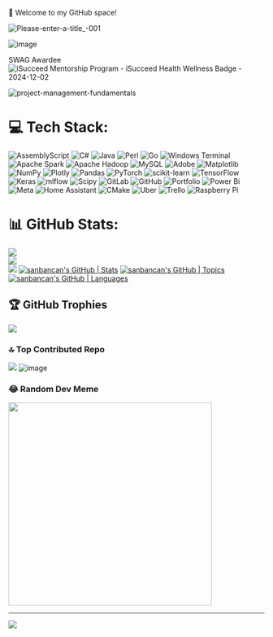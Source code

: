 🚀 Welcome to my GitHub space!


![Please-enter-a-title_-001](https://github.com/sanbancan/SANBANCAN/assets/90973610/8209958b-d380-4f64-97d7-afe65fc42d72)

![image](https://github.com/user-attachments/assets/3603de0b-018a-4e58-ab49-767c2127b27a)

SWAG Awardee
![iSucceed Mentorship Program - iSucceed Health   Wellness Badge - 2024-12-02](https://github.com/user-attachments/assets/2487e09b-4fbd-4d0b-a1cb-0dbf27e84fed)


![project-management-fundamentals](https://github.com/user-attachments/assets/7576f5a9-433f-428a-9bd6-2686ddf47bb8)


# 💻 Tech Stack:
![AssemblyScript](https://img.shields.io/badge/assembly%20script-%23000000.svg?style=for-the-badge&logo=assemblyscript&logoColor=white) ![C#](https://img.shields.io/badge/c%23-%23239120.svg?style=for-the-badge&logo=csharp&logoColor=white) ![Java](https://img.shields.io/badge/java-%23ED8B00.svg?style=for-the-badge&logo=openjdk&logoColor=white) ![Perl](https://img.shields.io/badge/perl-%2339457E.svg?style=for-the-badge&logo=perl&logoColor=white) ![Go](https://img.shields.io/badge/go-%2300ADD8.svg?style=for-the-badge&logo=go&logoColor=white) ![Windows Terminal](https://img.shields.io/badge/Windows%20Terminal-%234D4D4D.svg?style=for-the-badge&logo=windows-terminal&logoColor=white) ![Apache Spark](https://img.shields.io/badge/Apache%20Spark-FDEE21?style=for-the-badge&logo=apachespark&logoColor=black) ![Apache Hadoop](https://img.shields.io/badge/Apache%20Hadoop-66CCFF?style=for-the-badge&logo=apachehadoop&logoColor=black) ![MySQL](https://img.shields.io/badge/mysql-4479A1.svg?style=for-the-badge&logo=mysql&logoColor=white) ![Adobe](https://img.shields.io/badge/adobe-%23FF0000.svg?style=for-the-badge&logo=adobe&logoColor=white) ![Matplotlib](https://img.shields.io/badge/Matplotlib-%23ffffff.svg?style=for-the-badge&logo=Matplotlib&logoColor=black) ![NumPy](https://img.shields.io/badge/numpy-%23013243.svg?style=for-the-badge&logo=numpy&logoColor=white) ![Plotly](https://img.shields.io/badge/Plotly-%233F4F75.svg?style=for-the-badge&logo=plotly&logoColor=white) ![Pandas](https://img.shields.io/badge/pandas-%23150458.svg?style=for-the-badge&logo=pandas&logoColor=white) ![PyTorch](https://img.shields.io/badge/PyTorch-%23EE4C2C.svg?style=for-the-badge&logo=PyTorch&logoColor=white) ![scikit-learn](https://img.shields.io/badge/scikit--learn-%23F7931E.svg?style=for-the-badge&logo=scikit-learn&logoColor=white) ![TensorFlow](https://img.shields.io/badge/TensorFlow-%23FF6F00.svg?style=for-the-badge&logo=TensorFlow&logoColor=white) ![Keras](https://img.shields.io/badge/Keras-%23D00000.svg?style=for-the-badge&logo=Keras&logoColor=white) ![mlflow](https://img.shields.io/badge/mlflow-%23d9ead3.svg?style=for-the-badge&logo=numpy&logoColor=blue) ![Scipy](https://img.shields.io/badge/SciPy-%230C55A5.svg?style=for-the-badge&logo=scipy&logoColor=%white) ![GitLab](https://img.shields.io/badge/gitlab-%23181717.svg?style=for-the-badge&logo=gitlab&logoColor=white) ![GitHub](https://img.shields.io/badge/github-%23121011.svg?style=for-the-badge&logo=github&logoColor=white) ![Portfolio](https://img.shields.io/badge/Portfolio-%23000000.svg?style=for-the-badge&logo=firefox&logoColor=#FF7139) ![Power Bi](https://img.shields.io/badge/power_bi-F2C811?style=for-the-badge&logo=powerbi&logoColor=black) ![Meta](https://img.shields.io/badge/Meta-%230467DF.svg?style=for-the-badge&logo=Meta&logoColor=white) ![Home Assistant](https://img.shields.io/badge/home%20assistant-%2341BDF5.svg?style=for-the-badge&logo=home-assistant&logoColor=white) ![CMake](https://img.shields.io/badge/CMake-%23008FBA.svg?style=for-the-badge&logo=cmake&logoColor=white) ![Uber](https://img.shields.io/badge/Uber-%23000000.svg?style=for-the-badge&logo=Uber&logoColor=white) ![Trello](https://img.shields.io/badge/Trello-%23026AA7.svg?style=for-the-badge&logo=Trello&logoColor=white) ![Raspberry Pi](https://img.shields.io/badge/-RaspberryPi-C51A4A?style=for-the-badge&logo=Raspberry-Pi)
# 📊 GitHub Stats:
![](https://github-readme-stats.vercel.app/api?username=sanbancan&theme=dark&hide_border=true&include_all_commits=false&count_private=false)<br/>
![](https://github-readme-streak-stats.herokuapp.com/?user=sanbancan&theme=dark&hide_border=true)<br/>
![](https://github-readme-stats.vercel.app/api/top-langs/?username=sanbancan&theme=dark&hide_border=true&include_all_commits=false&count_private=false&layout=compact)
[![sanbancan's GitHub | Stats](https://stats.quine.sh/sanbancan/github?theme=dark)](https://quine.sh?utm_source=widgets&utm_campaign=sanbancan)
[![sanbancan's GitHub | Topics](https://stats.quine.sh/sanbancan/topics-over-time?theme=dark)](https://quine.sh?utm_source=widgets&utm_campaign=sanbancan)
[![sanbancan's GitHub | Languages](https://stats.quine.sh/sanbancan/languages-over-time?theme=light)](https://quine.sh?utm_source=widgets&utm_campaign=sanbancan)

## 🏆 GitHub Trophies
![](https://github-profile-trophy.vercel.app/?username=sanbancan&theme=radical&no-frame=true&no-bg=true&margin-w=4)

### 🔝 Top Contributed Repo
![](https://github-contributor-stats.vercel.app/api?username=sanbancan&limit=5&theme=dark&combine_all_yearly_contributions=true)
![image](https://github.com/sanbancan/SANBANCAN/assets/90973610/8d661ffe-6361-4813-82de-bb5f244c2241)

### 😂 Random Dev Meme
<img src='https://memer-new.vercel.app/' style="height: 400px;"/>

---
[![](https://visitcount.itsvg.in/api?id=sanbancan&icon=0&color=0)](https://visitcount.itsvg.in)

<!-- Proudly created with GPRM ( https://gprm.itsvg.in ) -->
